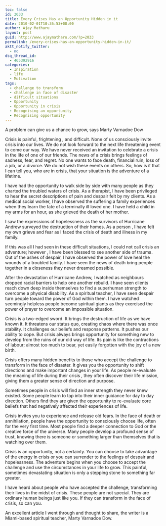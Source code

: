 ```yaml
---
toc: false
id: 2033
title: Every Crises Has an Opportunity Hidden in it
date: 2010-02-01T10:36:53+00:00
author: Ajay Matharu
layout: post
guid: http://www.ajaymatharu.com/?p=2033
permalink: /every-crises-has-an-opportunity-hidden-in-it/
aktt_notify_twitter:
  - no
dsq_thread_id:
  - 465392916
categories:
  - Inspiration
  - life
  - Motivation
tags:
  - challange to transform
  - challenge in face of disaster
  - difficult situations
  - Opportunity
  - Opportunity in crisis
  - Recognising an opportunity
  - Recognising opportunity
---
```

A problem can give us a chance to grow, says Marty Varnadoe Dow

Crisis is painful, frightening , and difficult. None of us consciously invite crisis into our lives. We do not look forward to the next life threatening event to come our way. We have never received an invitation to celebrate a crisis in the life of one of our friends. The news of a crisis brings feelings of sadness, fear, and regret. No one wants to face death, financial ruin, loss of a job, or a divorce. We do not wish these events on others. So, how is it that I can tell you, who are in crisis, that your situation is the adventure of a lifetime.

I have had the opportunity to walk side by side with many people as they charted the troubled waters of crisis. As a therapist, I have been privileged to hear the secret descriptions of pain and despair felt by my clients. As a medical social worker, I have observed the suffering a family experiences when they learn the fate of a terminally ill loved one. I have held a child in my arms for an hour, as she grieved the death of her mother.
  
I saw the expressions of hopelessness as the survivors of Hurricane Andrew surveyed the destruction of their homes. As a person , I have felt my own grieve and fear as I faced the crisis of death and illness in my family.
  
If this was all I had seen in these difficult situations, I could not call crisis an adventure; however , I have been blessed to see another side of trauma. Out of the ashes of despair, I have observed the power of love heal the wounds of a troubled family. I have seen the news of death bring people together in a closeness they never dreamed possible.

After the devastation of Hurricane Andrew, I watched as neighbours dropped racial barriers to help one another rebuild. I have seen clients reach down deep inside themselves to find a superhuman strength to overcome a physical disability. As a spiritual teacher, I have seen despair turn people toward the power of God within them. I have watched seemingly helpless people become spiritual giants as they exercised the power of prayer to overcome an impossible situation.

Crisis is a two-edged sword. It brings the destruction of life as we have known it. It threatens our status quo, creating chaos where there was once stability. It challenges our beliefs and response patterns. It pushes our ability to cope. But crisis always brings opportunity for something new to develop from the ruins of our old way of life. Its pain is like the contractions of labour; almost too much to bear, yet easily forgotten with the joy of a new birth.

Crisis offers many hidden benefits to those who accept the challenge to transform in the face of disaster. It gives you the opportunity to shift directions and make important changes in your life. As people re-evaluate the meaning of life during their crisis , they often discover their life mission, giving them a greater sense of direction and purpose.

Sometimes people in crisis will find an inner strength they never knew existed. Some people learn to tap into their inner guidance for day to day direction. Others find they are given the opportunity to re-evaluate core beliefs that had negatively affected their experiences of life.

Crisis invites you to experience and release old fears. In the face of death or annihilation, people have the opportunity to consciously choose life, often for the very first time. Most people find a deeper connection to God or the creative force of the universe. Many people develop a profound sense of trust, knowing there is someone or something larger than themselves that is watching over them.

Crisis is an opportunity, not a certainty. You can choose to take advantage of the energy in crisis or you can surrender to the feelings of despair and hopelessness. The adventure begins when you choose to accept the challenge and use the circumstances in your life to grow. This painful, sometimes devastating situation is only a stepping stone to something far greater.

I have heard about people who have accepted the challenge, transforming their lives in the midst of crisis. These people are not special. They are ordinary human beings just like you. If they can transform in the face of crisis, so can you.

An excellent article I went through and thought to share, the writer is a Miami-based spiritual teacher, Marty Varnadoe Dow.
